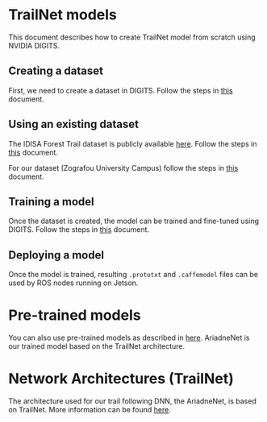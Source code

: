 # TrailNet models
This document describes how to create TrailNet model from scratch using NVIDIA DIGITS.

## Creating a dataset
First, we need to create a dataset in DIGITS. Follow the steps in [this](../tools/camera_rig/Datasets.md) document.

## Using an existing dataset
The IDISA Forest Trail dataset is publicly available [here](http://bit.ly/perceivingtrails). Follow the steps in [this](./dataset-idsia/Idsia-DataSet.md) document.

For our dataset (Zografou University Campus) follow the steps in [this](./dataset-di.uoa.gr/di.uoa.gr-DataSet.md) document.

## Training a model
Once the dataset is created, the model can be trained and fine-tuned using DIGITS. Follow the steps in [this](./Training-TrailNet-model.md) document.

## Deploying a model
Once the model is trained, resulting `.prototxt` and `.caffemodel` files can be used by ROS nodes running on Jetson.

# Pre-trained models
You can also use pre-trained models as described in [here](./pretrained/Pretrained-models.md). AriadneNet is our trained model based on the TrailNet architecture.

# Network Architectures (TrailNet)
The architecture used for our trail following DNN, the AriadneNet, is based on TrailNet. More information can be found [here](./nets/Nets.md).
